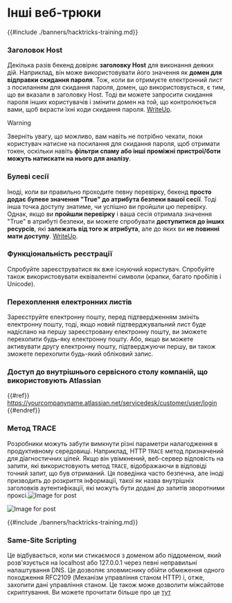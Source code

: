# Інші веб-трюки

{{#include ./banners/hacktricks-training.md}}

### Заголовок Host

Декілька разів бекенд довіряє **заголовку Host** для виконання деяких дій. Наприклад, він може використовувати його значення як **домен для відправки скидання пароля**. Тож, коли ви отримуєте електронний лист з посиланням для скидання пароля, домен, що використовується, є тим, що ви вказали в заголовку Host. Тоді ви можете запросити скидання пароля інших користувачів і змінити домен на той, що контролюється вами, щоб вкрасти їхні коди скидання пароля. [WriteUp](https://medium.com/nassec-cybersecurity-writeups/how-i-was-able-to-take-over-any-users-account-with-host-header-injection-546fff6d0f2).

> [!WARNING]
> Зверніть увагу, що можливо, вам навіть не потрібно чекати, поки користувач натисне на посилання для скидання пароля, щоб отримати токен, оскільки навіть **фільтри спаму або інші проміжні пристрої/боти можуть натискати на нього для аналізу**.

### Булеві сесії

Іноді, коли ви правильно проходите певну перевірку, бекенд **просто додає булеве значення "True" до атрибута безпеки вашої сесії**. Тоді інша точка доступу знатиме, чи успішно ви пройшли цю перевірку.\
Однак, якщо ви **пройшли перевірку** і ваша сесія отримала значення "True" в атрибуті безпеки, ви можете спробувати **доступитися до інших ресурсів**, які **залежать від того ж атрибута**, але до яких ви **не повинні мати доступу**. [WriteUp](https://medium.com/@ozguralp/a-less-known-attack-vector-second-order-idor-attacks-14468009781a).

### Функціональність реєстрації

Спробуйте зареєструватися як вже існуючий користувач. Спробуйте також використовувати еквівалентні символи (крапки, багато пробілів і Unicode).

### Перехоплення електронних листів

Зареєструйте електронну пошту, перед підтвердженням змініть електронну пошту, тоді, якщо новий підтверджувальний лист буде надіслано на першу зареєстровану електронну пошту, ви зможете перехопити будь-яку електронну пошту. Або, якщо ви можете активувати другу електронну пошту, підтверджуючи першу, ви також зможете перехопити будь-який обліковий запис.

### Доступ до внутрішнього сервісного столу компаній, що використовують Atlassian

{{#ref}}
https://yourcompanyname.atlassian.net/servicedesk/customer/user/login
{{#endref}}

### Метод TRACE

Розробники можуть забути вимкнути різні параметри налагодження в продуктивному середовищі. Наприклад, HTTP `TRACE` метод призначений для діагностичних цілей. Якщо він увімкнений, веб-сервер відповість на запити, які використовують метод `TRACE`, відображаючи в відповіді точний запит, що був отриманий. Ця поведінка часто безпечна, але іноді призводить до розкриття інформації, такої як назва внутрішніх заголовків аутентифікації, які можуть бути додані до запитів зворотними проксі.![Image for post](https://miro.medium.com/max/60/1*wDFRADTOd9Tj63xucenvAA.png?q=20)

![Image for post](https://miro.medium.com/max/1330/1*wDFRADTOd9Tj63xucenvAA.png)

{{#include ./banners/hacktricks-training.md}}

### Same-Site Scripting

Це відбувається, коли ми стикаємося з доменом або піддоменом, який розв'язується на localhost або 127.0.0.1 через певні неправильні налаштування DNS. Це дозволяє зловмиснику обійти обмеження одного походження RFC2109 (Механізм управління станом HTTP) і, отже, захопити дані управління станом. Це також може дозволити міжсайтове скриптування. Ви можете прочитати більше про це [тут](https://seclists.org/bugtraq/2008/Jan/270)
